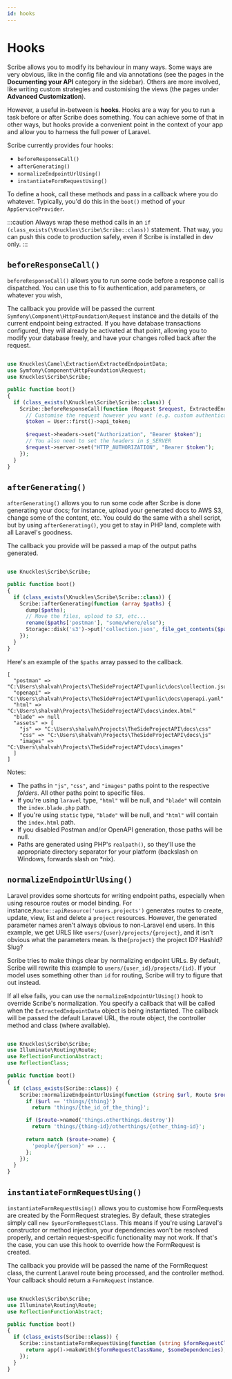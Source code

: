 ```yaml
---
id: hooks
---
```


# Hooks

Scribe allows you to modify its behaviour in many ways. Some ways are very obvious, like in the config file and via annotations (see the pages in the **Documenting your API** category in the sidebar). Others are more involved, like writing custom strategies and customising the views (the pages under **Advanced Customization**).

However, a useful in-between is **hooks**. Hooks are a way for you to run a task before or after Scribe does something. You can achieve some of that in other ways, but hooks provide a convenient point in the context of your app and allow you to harness the full power of Laravel.

Scribe currently provides four hooks:
- `beforeResponseCall()`
- `afterGenerating()`
- `normalizeEndpointUrlUsing()`
- `instantiateFormRequestUsing()`

To define a hook, call these methods and pass in a callback where you do whatever. Typically, you'd do this in the `boot()` method of your `AppServiceProvider`.

:::caution
Always wrap these method calls in an `if (class_exists(\Knuckles\Scribe\Scribe::class))` statement. That way, you can push this code to production safely, even if Scribe is installed in dev only.
:::

## `beforeResponseCall()`
`beforeResponseCall()` allows you to run some code before a response call is dispatched. You can use this to fix authentication, add parameters, or whatever you wish,

The callback you provide will be passed the current `Symfony\Component\HttpFoundation\Request` instance and the details of the current endpoint being extracted. If you have database transactions configured, they will already be activated at that point, allowing you to modify your database freely, and have your changes rolled back after the request.

```php title=app\Providers\AppServiceProvider.php

use Knuckles\Camel\Extraction\ExtractedEndpointData;
use Symfony\Component\HttpFoundation\Request;
use Knuckles\Scribe\Scribe;

public function boot()
{
  if (class_exists(\Knuckles\Scribe\Scribe::class)) {
    Scribe::beforeResponseCall(function (Request $request, ExtractedEndpointData $endpointData) {
      // Customise the request however you want (e.g. custom authentication)
      $token = User::first()->api_token;
      
      $request->headers->set("Authorization", "Bearer $token");
      // You also need to set the headers in $_SERVER
      $request->server->set("HTTP_AUTHORIZATION", "Bearer $token");
    });
  }
}
```

## `afterGenerating()`
`afterGenerating()` allows you to run some code after Scribe is done generating your docs; for instance, upload your generated docs to AWS S3, change some of the content, etc. You could do the same with a shell script, but by using `afterGenerating()`, you get to stay in PHP land, complete with all Laravel's goodness.

The callback you provide will be passed a map of the output paths generated.

```php title=app\Providers\AppServiceProvider.php

use Knuckles\Scribe\Scribe;

public function boot()
{
  if (class_exists(\Knuckles\Scribe\Scribe::class)) {
    Scribe::afterGenerating(function (array $paths) {
      dump($paths);
      // Move the files, upload to S3, etc...
      rename($paths['postman'], "some/where/else");
      Storage::disk('s3')->put('collection.json', file_get_contents($paths['postman']));
    });
  }
}
```

Here's an example of the `$paths` array passed to the callback.

```
[
  "postman" => "C:\Users\shalvah\Projects\TheSideProjectAPI\punlic\docs\collection.json"
  "openapi" => "C:\Users\shalvah\Projects\TheSideProjectAPI\punlic\docs\openapi.yaml"
  "html" => "C:\Users\shalvah\Projects\TheSideProjectAPI\docs\index.html"
  "blade" => null
  "assets" => [
    "js" => "C:\Users\shalvah\Projects\TheSideProjectAPI\docs\css"
    "css" => "C:\Users\shalvah\Projects\TheSideProjectAPI\docs\js"
    "images" => "C:\Users\shalvah\Projects\TheSideProjectAPI\docs\images"
  ]
]
```

Notes:
- The paths in `"js"`, `"css"`, and `"images"` paths point to the respective _folders_. All other paths point to specific files.
- If you're using `laravel` type, `"html"` will be null, and `"blade"` will contain the `index.blade.php` path.
- If you're using `static` type, `"blade"` will be null, and `"html"` will contain the `index.html` path.
- If you disabled Postman and/or OpenAPI generation, those paths will be null.
- Paths are generated using PHP's `realpath()`, so they'll use the appropriate directory separator for your platform (backslash on Windows, forwards slash on *nix).


## `normalizeEndpointUrlUsing()`
Laravel provides some shortcuts for writing endpoint paths, especially when using resource routes or model binding. For instance,`Route::apiResource('users.projects')` generates routes to create, update, view, list and delete a `project` resources. However, the generated parameter names aren't always obvious to non-Laravel end users. In this example, we get URLS like `users/{user}/projects/{project}`, and it isn't obvious what the parameters mean. Is the`{project}` the project ID? HashId? Slug?

Scribe tries to make things clear by normalizing endpoint URLs. By default, Scribe will rewrite this example to  `users/{user_id}/projects/{id}`. If your model uses something other than `id` for routing, Scribe will try to figure that out instead.

If all else fails, you can use the `normalizeEndpointUrlUsing()` hook to override Scribe's normalization. You specify a callback that will be called when the `ExtractedEndpointData` object is being instantiated. The callback will be passed the default Laravel URL, the route object, the controller method and class (where available).

```php title=app\Providers\AppServiceProvider.php

use Knuckles\Scribe\Scribe;
use Illuminate\Routing\Route;
use ReflectionFunctionAbstract;
use ReflectionClass;

public function boot()
{
  if (class_exists(Scribe::class)) {
    Scribe::normalizeEndpointUrlUsing(function (string $url, Route $route, ReflectionFunctionAbstract $method, ?ReflectionClass $controller) {
      if ($url == 'things/{thing}') 
        return 'things/{the_id_of_the_thing}';

      if ($route->named('things.otherthings.destroy')) 
        return 'things/{thing-id}/otherthings/{other_thing-id}';
    
      return match ($route->name) {
        'people/{person}' => ...
      };
    });
  }
}
```

## `instantiateFormRequestUsing()`
`instantiateFormRequestUsing()` allows you to customise how FormRequests are created by the FormRequest strategies. By default, these strategies simply call `new $yourFormRequestClass`. This means if you're using Laravel's constructor or method injection, your dependencies won't be resolved properly, and certain request-specific functionality may not work. If that's the case, you can use this hook to override how the FormRequest is created.

The callback you provide will be passed the name of the FormRequest class, the current Laravel route being processed, and the controller method. Your callback should return a `FormRequest` instance.

```php title=app\Providers\AppServiceProvider.php

use Knuckles\Scribe\Scribe;
use Illuminate\Routing\Route;
use ReflectionFunctionAbstract;

public function boot()
{
  if (class_exists(Scribe::class)) {
    Scribe::instantiateFormRequestUsing(function (string $formRequestClassName, Route $route, ReflectionFunctionAbstract $method) {
      return app()->makeWith($formRequestClassName, $someDependencies);
    });
  }
}
```
